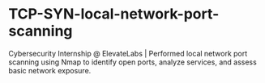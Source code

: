 # TCP-SYN-local-network-port-scanning
Cybersecurity Internship @ ElevateLabs | Performed local network port scanning using Nmap to identify open ports, analyze services, and assess basic network exposure.
